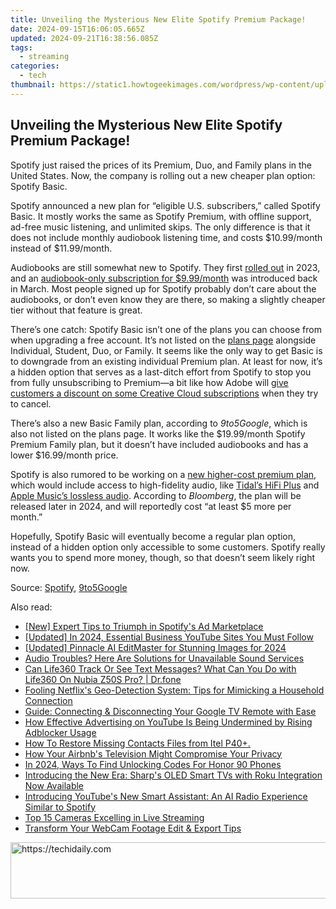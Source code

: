 ```yaml
---
title: Unveiling the Mysterious New Elite Spotify Premium Package!
date: 2024-09-15T16:06:05.665Z
updated: 2024-09-21T16:38:56.085Z
tags:
  - streaming
categories:
  - tech
thumbnail: https://static1.howtogeekimages.com/wordpress/wp-content/uploads/2023/11/spotify-wrapped-2023.png
---
```


## Unveiling the Mysterious New Elite Spotify Premium Package!

Spotify just raised the prices of its Premium, Duo, and Family plans in the United States. Now, the company is rolling out a new cheaper plan option: Spotify Basic.

 Spotify announced a new plan for “eligible U.S. subscribers,” called Spotify Basic. It mostly works the same as Spotify Premium, with offline support, ad-free music listening, and unlimited skips. The only difference is that it does not include monthly audiobook listening time, and costs $10.99/month instead of $11.99/month.

 Audiobooks are still somewhat new to Spotify. They first [rolled out](https://youtube-web.techidaily.com/ed-2024-approved-engage-and-inspire-viewers-animated-subscribers-in-filmora-explained/) in 2023, and an [audiobook-only subscription for $9.99/month](https://win11-tips.techidaily.com/overcoming-windows-update-failures-strategies-for-error-0x30017/) was introduced back in March. Most people signed up for Spotify probably don’t care about the audiobooks, or don’t even know they are there, so making a slightly cheaper tier without that feature is great.

 There’s one catch: Spotify Basic isn’t one of the plans you can choose from when upgrading a free account. It’s not listed on the [plans page](https://www.spotify.com/us/premium/#plans) alongside Individual, Student, Duo, or Family. It seems like the only way to get Basic is to downgrade from an existing individual Premium plan. At least for now, it’s a hidden option that serves as a last-ditch effort from Spotify to stop you from fully unsubscribing to Premium—a bit like how Adobe will [give customers a discount on some Creative Cloud subscriptions](https://www.reddit.com/r/editors/comments/1baupzl/slightly%5Funethical%5Ftipif%5Fyou%5Fstart%5Fthe/) when they try to cancel.

 There’s also a new Basic Family plan, according to _9to5Google_, which is also not listed on the plans page. It works like the $19.99/month Spotify Premium Family plan, but it doesn’t have included audiobooks and has a lower $16.99/month price.

 Spotify is also rumored to be working on a [new higher-cost premium plan](https://www.bloomberg.com/news/articles/2024-06-11/spotify-to-introduce-more-expensive-subscription-tier-for-music-lovers?srnd=telecom&embedded-checkout=true), which would include access to high-fidelity audio, like [Tidal’s HiFi Plus](https://facebook-videos.techidaily.com/updated-in-2024-efficient-facebook-video-extraction-procedures/) and [Apple Music’s lossless audio](https://win-forum.techidaily.com/step-by-step-guide-setting-up-and-enabling-revoappmanager-with-revouninstaller/). According to _Bloomberg_, the plan will be released later in 2024, and will reportedly cost “at least $5 more per month.”

 Hopefully, Spotify Basic will eventually become a regular plan option, instead of a hidden option only accessible to some customers. Spotify really wants you to spend more money, though, so that doesn’t seem likely right now.

 Source: [Spotify](https://newsroom.spotify.com/2024-06-21/more-choice-for-us-subscribers/), [9to5Google](https://9to5google.com/2024/06/21/spotify-basic-plans-audiobooks/)

<ins class="adsbygoogle"
     style="display:block"
     data-ad-format="autorelaxed"
     data-ad-client="ca-pub-7571918770474297"
     data-ad-slot="1223367746"></ins>

<ins class="adsbygoogle"
     style="display:block"
     data-ad-client="ca-pub-7571918770474297"
     data-ad-slot="8358498916"
     data-ad-format="auto"
     data-full-width-responsive="true"></ins>

<span class="atpl-alsoreadstyle">Also read:</span>
<div><ul>
<li><a href="https://article-posts.techidaily.com/new-expert-tips-to-triumph-in-spotifys-ad-marketplace/"><u>[New] Expert Tips to Triumph in Spotify's Ad Marketplace</u></a></li>
<li><a href="https://facebook-record-videos.techidaily.com/updated-in-2024-essential-business-youtube-sites-you-must-follow/"><u>[Updated] In 2024, Essential Business YouTube Sites You Must Follow</u></a></li>
<li><a href="https://fox-boxes.techidaily.com/updated-pinnacle-ai-editmaster-for-stunning-images-for-2024/"><u>[Updated] Pinnacle AI EditMaster for Stunning Images for 2024</u></a></li>
<li><a href="https://sound-issues.techidaily.com/audio-troubles-here-are-solutions-for-unavailable-sound-services/"><u>Audio Troubles? Here Are Solutions for Unavailable Sound Services</u></a></li>
<li><a href="https://fake-location.techidaily.com/can-life360-track-or-see-text-messages-what-can-you-do-with-life360-on-nubia-z50s-pro-drfone-by-drfone-virtual-android/"><u>Can Life360 Track Or See Text Messages? What Can You Do with Life360 On Nubia Z50S Pro? | Dr.fone</u></a></li>
<li><a href="https://media-tips.techidaily.com/fooling-netflixs-geo-detection-system-tips-for-mimicking-a-household-connection/"><u>Fooling Netflix's Geo-Detection System: Tips for Mimicking a Household Connection</u></a></li>
<li><a href="https://media-tips.techidaily.com/guide-connecting-and-disconnecting-your-google-tv-remote-with-ease/"><u>Guide: Connecting & Disconnecting Your Google TV Remote with Ease</u></a></li>
<li><a href="https://media-tips.techidaily.com/how-effective-advertising-on-youtube-is-being-undermined-by-rising-adblocker-usage/"><u>How Effective Advertising on YouTube Is Being Undermined by Rising Adblocker Usage</u></a></li>
<li><a href="https://blog-min.techidaily.com/how-to-restore-missing-contacts-files-from-itel-p40plus-by-fonelab-android-recover-contacts/"><u>How To Restore Missing Contacts Files from Itel P40+.</u></a></li>
<li><a href="https://media-tips.techidaily.com/how-your-airbnbs-television-might-compromise-your-privacy/"><u>How Your Airbnb's Television Might Compromise Your Privacy</u></a></li>
<li><a href="https://sim-unlock.techidaily.com/in-2024-ways-to-find-unlocking-codes-for-honor-90-phones-by-drfone-android/"><u>In 2024, Ways To Find Unlocking Codes For Honor 90 Phones</u></a></li>
<li><a href="https://media-tips.techidaily.com/introducing-the-new-era-sharps-oled-smart-tvs-with-roku-integration-now-available/"><u>Introducing the New Era: Sharp's OLED Smart TVs with Roku Integration Now Available</u></a></li>
<li><a href="https://media-tips.techidaily.com/introducing-youtubes-new-smart-assistant-an-ai-radio-experience-similar-to-spotify/"><u>Introducing YouTube's New Smart Assistant: An AI Radio Experience Similar to Spotify</u></a></li>
<li><a href="https://fox-glue.techidaily.com/top-15-cameras-excelling-in-live-streaming/"><u>Top 15 Cameras Excelling in Live Streaming</u></a></li>
<li><a href="https://visual-screen-recording.techidaily.com/transform-your-webcam-footage-edit-and-export-tips/"><u>Transform Your WebCam Footage Edit & Export Tips</u></a></li>
</ul></div>

<!-- affiliate ads begin -->
<a href="https://aligracehair.sjv.io/c/5597632/1915810/19272" target="_top" id="1915810">
  <img src="//a.impactradius-go.com/display-ad/19272-1915810" border="0" alt="https://techidaily.com" width="728" height="90"/>
</a>
<img height="0" width="0" src="https://aligracehair.sjv.io/i/5597632/1915810/19272" style="position:absolute;visibility:hidden;" border="0" />
<!-- affiliate ads end -->

